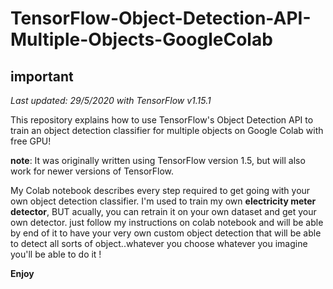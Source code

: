 # TensorFlow-Object-Detection-API-Multiple-Objects-GoogleColab

## important
*Last updated: 29/5/2020 with TensorFlow v1.15.1*

This repository explains how to use TensorFlow's Object Detection API to train an object detection classifier for multiple objects on Google Colab with free GPU!

**note**: It was originally written using TensorFlow version 1.5, but will also work for newer versions of TensorFlow.

My Colab notebook describes every step required to get going with your own object detection classifier.
I'm used to train my own **electricity meter detector**, BUT acually, you can retrain it on your own dataset and get your own detector. just follow my instructions on colab notebook and will be able by end of it to have your very own custom object detection that will be able to detect all sorts of object..whatever you choose whatever you imagine you'll be able to do it !

**Enjoy** 


